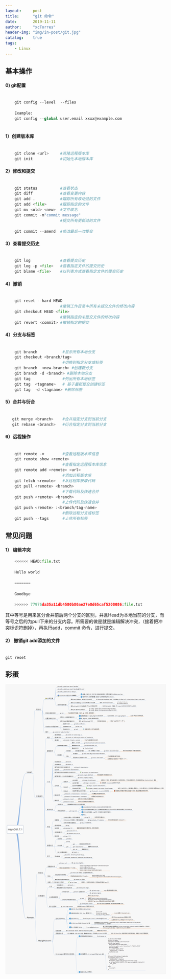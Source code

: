 ```yaml
---
layout:     post
title:      "git 命令"
date:       2019-11-11
author:     "xcTorres"
header-img: "img/in-post/git.jpg"
catalog:    true
tags:
    - Linux
---
```


## 基本操作

#### 0) git配置
```python

    git config --level  --files

    Example:  
    git config --global user.email xxxx@example.com
    
```

#### 1）创建版本库
```python 

    git clone <url>     #克隆远程版本库
    git init            #初始化本地版本库

```


#### 2）修改和提交
```python 

    git status          #查看状态
    git diff            #查看变更内容
    git add .           #跟踪所有改动过的文件
    git add <file>      #跟踪指定的文件
    git mv <old> <new>  #文件改名
    git commit -m"commit message"  
                        #提交所有更新过的文件

    git commit --amend  #修改最后一次提交  

```

#### 3）查看提交历史
```python 

    git log             #查看提交历史
    git log -p <file>   #查看指定文件的提交历史
    git blame <file>    #以列表方式查看指定文件的提交历史

```

#### 4）撤销
```python 

    git reset --hard HEAD 
                        #撤销工作目录中所有未提交文件的修改内容
    git checkout HEAD <file>  
                        #撤销指定的未提交文件的修改内容
    git revert <commit> #撤销指定的提交

```

#### 4）分支与标签
```python 

    git branch           #显示所有本地分支 
    git checkout <branch/tag>                    
                         #切换到指定分支或标签
    git branch  <new-branch> #创建新分支
    git branch -d <branch> #删除本地分支
    git tag              #列出所有本地标签
    git tag  <tagname>   # 基于最新提交创建标签
    git tag  -d <tagname> #删除标签

```
#### 5）合并与衍合
```python 

   git merge <branch>    #合并指定分支到当前分支
   git rebase <branch>   #衍合指定分支到当前分支

```

#### 6）远程操作
```python
    
    git remote -v        #查看远程版本库信息
    git remote show <remote>
                         #查看指定远程版本库信息
    git remote add <remote> <url>
                         #添加远程版本库
    git fetch <remote>   #从远程库获取代码
    git pull <remote> <branch> 
                         #下载代码及快速合并
    git push <remote> <branch>
                         #上传代码及快速合并
    git push <remote> :<branch/tag-name>
                         #删除远程分支或标签
    git push --tags      #上传所有标签  

```
## 常见问题
#### 1） 编辑冲突

```python
    <<<<<< HEAD:file.txt  

    Hello world

    =======  

    Goodbye  

    >>>>>> 77976da35a11db4580b80ae27e8d65caf5208086:file.txt
```

其中等号是用来区分合并前后两个分支的区别，并且Head为本地当前的分支，而等号之后的为pull下来的分支内容。所需要的做是就是编辑解决冲突，（接着把冲突标识符删掉），再执行add，commit 命令，进行提交。

#### 2） 撤销git add添加的文件
```

git reset

```


## 彩蛋
![](/img/in-post/git-all-commands.png)
